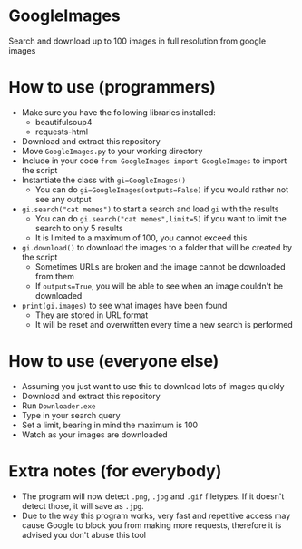 # GoogleImages
Search and download up to 100 images in full resolution from google images

# How to use (programmers)
* Make sure you have the following libraries installed:
  * beautifulsoup4
  * requests-html
* Download and extract this repository
* Move `GoogleImages.py` to your working directory
* Include in your code `from GoogleImages import GoogleImages` to import the script
* Instantiate the class with `gi=GoogleImages()` 
  * You can do `gi=GoogleImages(outputs=False)` if you would rather not see any output
* `gi.search("cat memes")` to start a search and load `gi` with the results
  * You can do `gi.search("cat memes",limit=5)` if you want to limit the search to only 5 results
  * It is limited to a maximum of 100, you cannot exceed this
* `gi.download()` to download the images to a folder that will be created by the script
  * Sometimes URLs are broken and the image cannot be downloaded from them
  * If `outputs=True`, you will be able to see when an image couldn't be downloaded
* `print(gi.images)` to see what images have been found
  * They are stored in URL format
  * It will be reset and overwritten every time a new search is performed
  
# How to use (everyone else)
* Assuming you just want to use this to download lots of images quickly
* Download and extract this repository
* Run `Downloader.exe`
* Type in your search query
* Set a limit, bearing in mind the maximum is 100
* Watch as your images are downloaded

# Extra notes (for everybody)
* The program will now detect `.png`, `.jpg` and `.gif` filetypes. If it doesn't detect those, it will save as `.jpg`.
* Due to the way this program works, very fast and repetitive access may cause Google to block you from making more requests, therefore it is advised you don't abuse this tool
